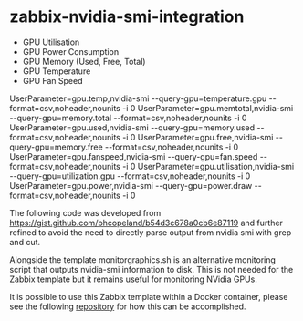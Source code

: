 # zabbix-nvidia-smi-integration




* GPU Utilisation
* GPU Power Consumption
* GPU Memory (Used, Free, Total)
* GPU Temperature
* GPU Fan Speed






UserParameter=gpu.temp,nvidia-smi --query-gpu=temperature.gpu --format=csv,noheader,nounits -i 0
UserParameter=gpu.memtotal,nvidia-smi --query-gpu=memory.total --format=csv,noheader,nounits -i 0
UserParameter=gpu.used,nvidia-smi --query-gpu=memory.used --format=csv,noheader,nounits -i 0
UserParameter=gpu.free,nvidia-smi --query-gpu=memory.free --format=csv,noheader,nounits -i 0
UserParameter=gpu.fanspeed,nvidia-smi --query-gpu=fan.speed --format=csv,noheader,nounits -i 0
UserParameter=gpu.utilisation,nvidia-smi --query-gpu=utilization.gpu --format=csv,noheader,nounits -i 0
UserParameter=gpu.power,nvidia-smi --query-gpu=power.draw --format=csv,noheader,nounits -i 0

The following code was developed from https://gist.github.com/bhcopeland/b54d3c678a0cb6e87119 and further refined to avoid the need to directly parse output from nvidia smi with grep and cut.

Alongside the template monitorgraphics.sh is an alternative monitoring script that outputs nvidia-smi information to disk. This is not needed for the Zabbix template but it remains useful for monitoring NVidia GPUs.

It is possible to use this Zabbix template within a Docker container, please see the following [repository](https://github.com/wangmuy/zabbix-agent-nvidia) for how this can be accomplished.
